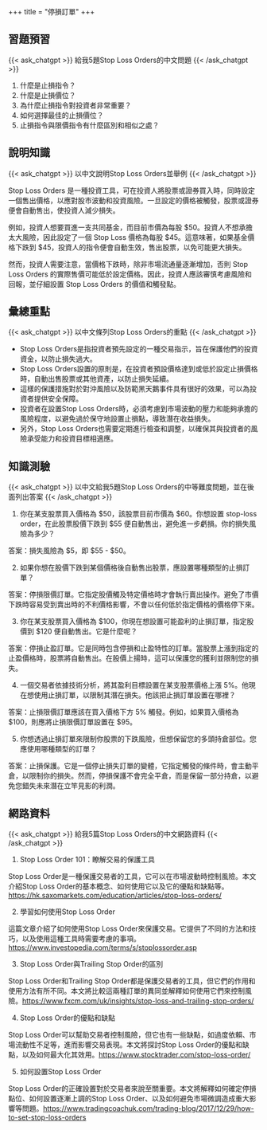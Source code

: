 +++
title = "停損訂單"
+++
## 習題預習
{{< ask_chatgpt >}}
給我5題Stop Loss Orders的中文問題
{{< /ask_chatgpt >}}



1. 什麼是止損指令？ 
2. 什麼是止損價位？ 
3. 為什麼止損指令對投資者非常重要？ 
4. 如何選擇最佳的止損價位？ 
5. 止損指令與限價指令有什麼區別和相似之處？   

## 說明知識
{{< ask_chatgpt >}}
以中文說明Stop Loss Orders並舉例
{{< /ask_chatgpt >}}



Stop Loss Orders 是一種投資工具，可在投資人將股票或證券買入時，同時設定一個售出價格，以應對股市波動和投資風險。一旦設定的價格被觸發，股票或證券便會自動售出，使投資人減少損失。

例如，投資人想要買進一支共同基金，而目前市價為每股 $50。投資人不想承擔太大風險，因此設定了一個 Stop Loss 價格為每股 $45。這意味著，如果基金價格下跌到 $45，投資人的指令便會自動生效，售出股票，以免可能更大損失。

然而，投資人需要注意，當價格下跌時，除非市場流通量逐漸增加，否則 Stop Loss Orders 的實際售價可能低於設定價格。因此，投資人應該審慎考慮風險和回報，並仔細設置 Stop Loss Orders 的價值和觸發點。   

## 彙總重點
{{< ask_chatgpt >}}
以中文條列Stop Loss Orders的重點
{{< /ask_chatgpt >}}



- Stop Loss Orders是指投資者預先設定的一種交易指示，旨在保護他們的投資資金，以防止損失過大。
- Stop Loss Orders設置的原則是，在投資者預設價格達到或低於設定止損價格時，自動出售股票或其他資產，以防止損失延續。
- 這樣的保護措施對於對沖風險以及防範黑天鵝事件具有很好的效果，可以為投資者提供安全保障。
- 投資者在設置Stop Loss Orders時，必須考慮到市場波動的壓力和能夠承擔的風險程度，以避免過於保守地設置止損點，導致潛在收益損失。
- 另外，Stop Loss Orders也需要定期進行檢查和調整，以確保其與投資者的風險承受能力和投資目標相適應。   

## 知識測驗
{{< ask_chatgpt >}}
以中文給我5題Stop Loss Orders的中等難度問題，並在後面列出答案
{{< /ask_chatgpt >}}



1. 你在某支股票買入價格為 $50，該股票目前市價為 $60。你想設置 stop-loss order，在此股票股價下跌到 $55 便自動售出，避免進一步虧損。你的損失風險為多少？ 

答案：損失風險為 $5，即 $55 - $50。

2. 如果你想在股價下跌到某個價格後自動售出股票，應設置哪種類型的止損訂單？ 

答案：停損限價訂單。它指定股價觸及特定價格時才會執行賣出操作。避免了市價下跌時容易受到賣出時的不利價格影響，不會以任何低於指定價格的價格停下來。

3. 你在某支股票買入價格為 $100，你現在想設置可能盈利的止損訂單，指定股價到 $120 便自動售出。它是什麼呢？ 

答案：停損止盈訂單。它是同時包含停損和止盈特性的訂單。當股票上漲到指定的止盈價格時，股票將自動售出。在股價上揚時，這可以保護您的獲利並限制您的損失。

4. 一個交易者依據技術分析，將其盈利目標設置在某支股票價格上漲 5%。他現在想使用止損訂單，以限制其潛在損失。他該把止損訂單設置在哪裡？ 

答案：止損限價訂單應該在買入價格下方 5% 觸發。例如，如果買入價格為 $100，則應將止損限價訂單設置在 $95。

5. 你想透過止損訂單來限制你股票的下跌風險，但想保留您的多頭持倉部位。您應使用哪種類型的訂單？ 

答案：止損保護。它是一個停止損失訂單的變體，它指定觸發的條件時，會主動平倉，以限制你的損失。然而，停損保護不會完全平倉，而是保留一部分持倉，以避免您錯失未來潛在立竿見影的利潤。   

## 網路資料
{{< ask_chatgpt >}}
給我5篇Stop Loss Orders的中文網路資料
{{< /ask_chatgpt >}}



1. Stop Loss Order 101：瞭解交易的保護工具

Stop Loss Order是一種保護交易者的工具，它可以在市場波動時控制風險。本文介紹Stop Loss Order的基本概念、如何使用它以及它的優點和缺點等。https://hk.saxomarkets.com/education/articles/stop-loss-orders/

2. 學習如何使用Stop Loss Order

這篇文章介紹了如何使用Stop Loss Order來保護交易。它提供了不同的方法和技巧，以及使用這種工具時需要考慮的事項。https://www.investopedia.com/terms/s/stoplossorder.asp

3. Stop Loss Order與Trailing Stop Order的區別

Stop Loss Order和Trailing Stop Order都是保護交易者的工具，但它們的作用和使用方法有所不同。本文將比較這兩種訂單的異同並解釋如何使用它們來控制風險。https://www.fxcm.com/uk/insights/stop-loss-and-trailing-stop-orders/

4. Stop Loss Order的優點和缺點

Stop Loss Order可以幫助交易者控制風險，但它也有一些缺點，如過度依賴、市場流動性不足等，進而影響交易表現。本文將探討Stop Loss Order的優點和缺點，以及如何最大化其效用。https://www.stocktrader.com/stop-loss-order/

5. 如何設置Stop Loss Order

Stop Loss Order的正確設置對於交易者來說至關重要。本文將解釋如何確定停損點位、如何設置逐漸上調的Stop Loss Order、以及如何避免市場微調造成重大影響等問題。https://www.tradingcoachuk.com/trading-blog/2017/12/29/how-to-set-stop-loss-orders   

